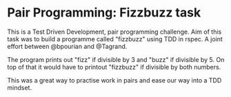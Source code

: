 # Pair Programming: Fizzbuzz task #

This is a Test Driven Development, pair programming challenge. Aim of this task was to build a programme called "fizzbuzz" using TDD in rspec. A joint effort between @bpourian and @Tagrand.

The program prints out "fizz" if divisible by 3 and "buzz" if divisible by 5. On top of that it would
have to printout "fizzbuzz" if divisible by both numbers.

This was a great way to practise work in pairs and ease our way into a TDD mindset.

